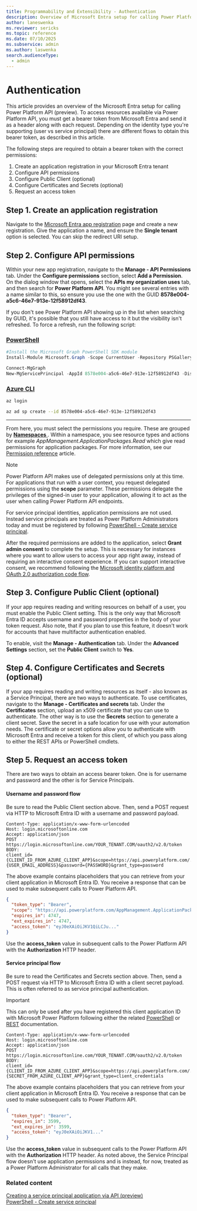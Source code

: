 ```yaml
---
title: Programmability and Extensibility - Authentication 
description: Overview of Microsoft Entra setup for calling Power Platform API and other platform programmability tools.
author: laneswenka
ms.reviewer: sericks
ms.topic: reference
ms.date: 07/10/2025
ms.subservice: admin
ms.author: laswenka
search.audienceType: 
  - admin
---
```


# Authentication

This article provides an overview of the Microsoft Entra setup for calling Power Platform API (preview).  To access resources available via Power Platform API, you must get a bearer token from Microsoft Entra and send it as a header along with each request.  Depending on the identity type you're supporting (user vs service principal) there are different flows to obtain this bearer token, as described in this article.

The following steps are required to obtain a bearer token with the correct permissions:
1. Create an application registration in your Microsoft Entra tenant
2. Configure API permissions
3. Configure Public Client (optional)
4. Configure Certificates and Secrets (optional)
5. Request an access token 

## Step 1. Create an application registration
Navigate to the [Microsoft Entra app registration](https://go.microsoft.com/fwlink/?linkid=2083908) page and create a new registration. Give the application a name, and ensure the **Single tenant** option is selected. You can skip the redirect URI setup.

## Step 2. Configure API permissions
Within your new app registration, navigate to the **Manage - API Permissions** tab. Under the **Configure permissions** section, select **Add a Permission**. On the dialog window that opens, select the **APIs my organization uses** tab, and then search for **Power Platform API**. You might see several entries with a name similar to this, so ensure you use the one with the GUID **8578e004-a5c6-46e7-913e-12f58912df43**.  

If you don't see Power Platform API showing up in the list when searching by GUID, it's possible that you still have access to it but the visibility isn't refreshed. To force a refresh, run the following script:

### [PowerShell](#tab/powershell)

```powershell
#Install the Microsoft Graph PowerShell SDK module
Install-Module Microsoft.Graph -Scope CurrentUser -Repository PSGallery -Force

Connect-MgGraph
New-MgServicePrincipal -AppId 8578e004-a5c6-46e7-913e-12f58912df43 -DisplayName "Power Platform API"
```

### [Azure CLI](#tab/azcli)

```bash
az login

az ad sp create --id 8578e004-a5c6-46e7-913e-12f58912df43
```
---

From here, you must select the permissions you require. These are grouped by [**Namespaces** ](/rest/api/power-platform). Within a namespace, you see resource types and actions for example *AppManagement.ApplicationPackages.Read* which give read permissions for application packages. For more information, see our [Permission reference](programmability-permission-reference.md) article.

> [!NOTE]
> Power Platform API makes use of delegated permissions only at this time. For applications that run with a user context, you request delegated permissions using the **scope** parameter. These permissions delegate the privileges of the signed-in user to your application, allowing it to act as the user when calling Power Platform API endpoints.
>
>For service principal identities, application permissions are not used. Instead service principals are treated as Power Platform Administrators today and must be registered by following [PowerShell - Create service principal](powershell-create-service-principal.md).  

After the required permissions are added to the application, select **Grant admin consent** to complete the setup. This is necessary for instances where you want to allow users to access your app right away, instead of requiring an interactive consent experience. If you can support interactive consent, we recommend following the [Microsoft identity platform and OAuth 2.0 authorization code flow](/azure/active-directory/develop/v2-oauth2-auth-code-flow).

## Step 3. Configure Public Client (optional)
If your app requires reading and writing resources on behalf of a user, you must enable the Public Client setting. This is the only way that Microsoft Entra ID accepts username and password properties in the body of your token request. Also note, that if you plan to use this feature, it doesn't work for accounts that have multifactor authentication enabled.  

To enable, visit the **Manage - Authentication** tab.  Under the **Advanced Settings** section, set the **Public Client** switch to **Yes**. 

## Step 4. Configure Certificates and Secrets (optional)
If your app requires reading and writing resources as itself - also known as a Service Principal, there are two ways to authenticate. To use certificates, navigate to the **Manage - Certificates and secrets** tab. Under the **Certificates** section, upload an x509 certificate that you can use to authenticate. The other way is to use the **Secrets** section to generate a client secret. Save the secret in a safe location for use with your automation needs. The certificate or secret options allow you to authenticate with Microsoft Entra and receive a token for this client, of which you pass along to either the REST APIs or PowerShell cmdlets.  

## Step 5. Request an access token
There are two ways to obtain an access bearer token. One is for username and password and the other is for Service Principals.  

#### Username and password flow
Be sure to read the Public Client section above. Then, send a POST request via HTTP to Microsoft Entra ID with a username and password payload.

```HTTP
Content-Type: application/x-www-form-urlencoded
Host: login.microsoftonline.com
Accept: application/json
POST https://login.microsoftonline.com/YOUR_TENANT.COM/oauth2/v2.0/token
BODY:
client_id={CLIENT_ID_FROM_AZURE_CLIENT_APP}&scope=https://api.powerplatform.com/.default&username={USER_EMAIL_ADDRESS}&password={PASSWORD}&grant_type=password
```
The above example contains placeholders that you can retrieve from your client application in Microsoft Entra ID. You receive a response that can be used to make subsequent calls to Power Platform API.

```JSON
{
  "token_type": "Bearer",
  "scope": "https://api.powerplatform.com/AppManagement.ApplicationPackages.Install https://api.powerplatform.com/AppManagement.ApplicationPackages.Read https://api.powerplatform.com/.default",
  "expires_in": 4747,
  "ext_expires_in": 4747,
  "access_token": "eyJ0eXAiOiJKV1QiLCJu..."
}
```

Use the **access_token** value in subsequent calls to the Power Platform API with the **Authorization** HTTP header.

#### Service principal flow
Be sure to read the Certificates and Secrets section above. Then, send a POST request via HTTP to Microsoft Entra ID with a client secret payload. This is often referred to as service principal authentication. 

> [!Important]
> This can only be used after you have registered this client application ID with Microsoft Power Platform following either the related [PowerShell](./powershell-create-service-principal.md) or [REST](./powerplatform-api-create-service-principal.md) documentation. 

```HTTP
Content-Type: application/x-www-form-urlencoded
Host: login.microsoftonline.com
Accept: application/json
POST https://login.microsoftonline.com/YOUR_TENANT.COM/oauth2/v2.0/token
BODY:
client_id={CLIENT_ID_FROM_AZURE_CLIENT_APP}&scope=https://api.powerplatform.com/.default&client_secret={SECRET_FROM_AZURE_CLIENT_APP}&grant_type=client_credentials
```
The above example contains placeholders that you can retrieve from your client application in Microsoft Entra ID. You receive a response that can be used to make subsequent calls to Power Platform API.

```JSON
{
  "token_type": "Bearer",
  "expires_in": 3599,
  "ext_expires_in": 3599,
  "access_token": "eyJ0eXAiOiJKV1..."
}
```

Use the **access_token** value in subsequent calls to the Power Platform API with the **Authorization** HTTP header. As noted above, the Service Principal flow doesn't use application permissions and is instead, for now, treated as a Power Platform Administrator for all calls that they make.

### Related content
[Creating a service principal application via API (preview)](powerplatform-api-create-service-principal.md)<br/>
[PowerShell - Create service principal](powershell-create-service-principal.md)
